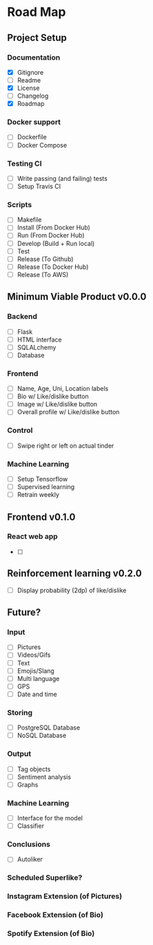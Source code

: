 # Road Map

## Project Setup

### Documentation
- [x] Gitignore
- [ ] Readme
- [x] License
- [ ] Changelog
- [x] Roadmap

### Docker support
- [ ] Dockerfile
- [ ] Docker Compose

### Testing CI
- [ ] Write passing (and failing) tests
- [ ] Setup Travis CI

### Scripts
- [ ] Makefile
- [ ] Install (From Docker Hub)
- [ ] Run (From Docker Hub)
- [ ] Develop (Build + Run local)
- [ ] Test
- [ ] Release (To Github)
- [ ] Release (To Docker Hub)
- [ ] Release (To AWS)

## Minimum Viable Product v0.0.0

### Backend
- [ ] Flask
- [ ] HTML interface
- [ ] SQLALchemy
- [ ] Database

### Frontend
- [ ] Name, Age, Uni, Location labels
- [ ] Bio w/ Like/dislike button
- [ ] Image w/ Like/dislike button
- [ ] Overall profile w/ Like/dislike button

### Control
- [ ] Swipe right or left on actual tinder

### Machine Learning
- [ ] Setup Tensorflow
- [ ] Supervised learning
- [ ] Retrain weekly

## Frontend v0.1.0

### React web app
- [ ]

## Reinforcement learning v0.2.0
- [ ] Display probability (2dp) of like/dislike

## Future?

### Input
- [ ] Pictures
- [ ] Videos/Gifs
- [ ] Text
- [ ] Emojis/Slang
- [ ] Multi language
- [ ] GPS
- [ ] Date and time

### Storing
- [ ] PostgreSQL Database
- [ ] NoSQL Database

### Output 
- [ ] Tag objects
- [ ] Sentiment analysis
- [ ] Graphs

### Machine Learning
- [ ] Interface for the model
- [ ] Classifier

### Conclusions
- [ ] Autoliker

### Scheduled Superlike?

### Instagram Extension (of Pictures)

### Facebook Extension (of Bio)

### Spotify Extension (of Bio)